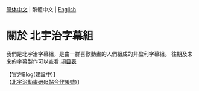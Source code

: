 [简体中文](https://github.com/Kitauji-Sub/.github/blob/main/profile/README.md) | 繁體中文 | [English](https://github.com/Kitauji-Sub/.github/blob/main/profile/README_EN.md)
# 關於 北宇治字幕組
我們是北宇治字幕組，是由一群喜歡動畫的人們組成的非盈利字幕組。 
往期及未來的字幕製作可以查看 [項目表](https://github.com/orgs/Kitauji-Sub/projects/2)

【[官方Blog(建設中)](https://blog.kitauji.jp/)】   
【[北宇治動畫研(B站合作賬號)](https://space.bilibili.com/3493115428079755)】   
